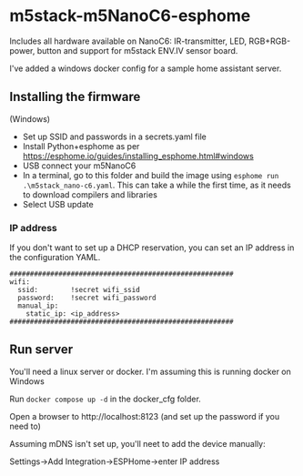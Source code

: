 # m5stack-m5NanoC6-esphome

Includes all hardware available on NanoC6: IR-transmitter, LED, RGB+RGB-power, button and support for m5stack ENV.IV sensor board.

I've added a windows docker config for a sample home assistant server.

## Installing the firmware

(Windows)

 - Set up SSID and passwords in a secrets.yaml file
 - Install Python+esphome as per https://esphome.io/guides/installing_esphome.html#windows
 - USB connect your m5NanoC6
 - In a terminal, go to this folder and build the image using `esphome run .\m5stack_nano-c6.yaml`.  This can take a while the first time, as it needs to download compilers and libraries
 - Select USB update
 
### IP address

If you don't want to set up a DHCP reservation, you can set an IP address in the configuration YAML.  

```
#######################################################
wifi:
  ssid:        !secret wifi_ssid
  password:    !secret wifi_password
  manual_ip:
    static_ip: <ip_address>
####################################################### 
```

## Run server

You'll need a linux server or docker.  I'm assuming this is running docker on Windows

Run `docker compose up -d` in the docker_cfg folder.

Open a browser to http://localhost:8123 (and set up the password if you need to)

Assuming mDNS isn't set up, you'll neet to add the device manually:

Settings->Add Integration->ESPHome->enter IP address

